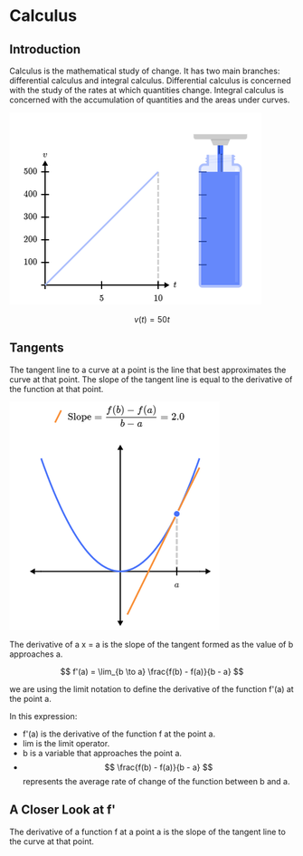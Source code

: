 
# Calculus

## Introduction

Calculus is the mathematical study of change. It has two main branches: differential calculus and integral calculus. Differential calculus is concerned with the study of the rates at which quantities change. Integral calculus is concerned with the accumulation of quantities and the areas under curves.

![Introduction](calculus_intro.png)


$$ v(t) = 50t $$

## Tangents

The tangent line to a curve at a point is the line that best approximates the curve at that point. The slope of the tangent line is equal to the derivative of the function at that point.

![Tangents](calculus_tangents.png)

The derivative of a x = a is the slope of the tangent formed as the value of b approaches a.

$$  f'(a) = \lim_{b \to a} \frac{f(b) - f(a)}{b - a} $$

we are using the limit notation to define the derivative of the function f'(a) at the point a.

In this expression:

- f'(a) is the derivative of the function f at the point a.
- lim is the limit operator.
- b is a variable that approaches the point a.
- $$ \frac{f(b) - f(a)}{b - a} $$
    represents the average rate of change of the function between b and a.

## A Closer Look at f'

The derivative of a function f at a point a is the slope of the tangent line to the curve at that point.



